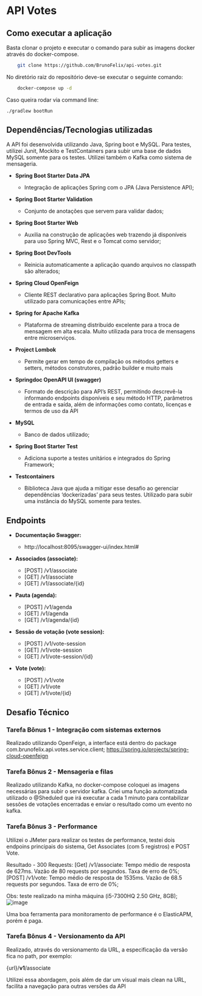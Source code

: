 # API Votes

## Como executar a aplicação

Basta clonar o projeto e executar o comando para subir as imagens docker através do docker-compose.

```sh
    git clone https://github.com/BrunoFelix/api-votes.git
```

No diretório raiz do repositório deve-se executar o seguinte comando:

```sh
    docker-compose up -d
```
Caso queira rodar via command line:

```sh
./gradlew bootRun
```

## Dependências/Tecnologias utilizadas

A API foi desenvolvida utilizando Java, Spring boot e MySQL. Para testes, utilizei Junit, Mockito e TestContainers para subir uma
base de dados MySQL somente para os testes. Utilizei também o Kafka como sistema de mensageria.

- **Spring Boot Starter Data JPA**
  - Integração de aplicações Spring com o JPA (Java Persistence API);
  
- **Spring Boot Starter Validation**
  - Conjunto de anotações que servem para validar dados;
  
- **Spring Boot Starter Web**
  - Auxilia na construção de aplicações web trazendo já disponíveis para uso Spring MVC, Rest e o Tomcat como servidor;

- **Spring Boot DevTools**
  - Reinicia automaticamente a aplicação quando arquivos no classpath são alterados;
  
- **Spring Cloud OpenFeign**
  - Cliente REST declarativo para aplicações Spring Boot. Muito utilizado para comunicações entre APIs;
  
- **Spring for Apache Kafka**
  - Plataforma de streaming distribuído excelente para a troca de mensagem em alta escala. Muito utilizada para troca de mensagens entre microserviços.
  
- **Project Lombok**
  - Permite gerar em tempo de compilação os métodos getters e setters, métodos construtores, padrão builder e muito mais

- **Springdoc OpenAPI UI (swagger)**
  - Formato de descrição para API’s REST, permitindo descrevê-la informando endpoints disponíveis e seu método HTTP, parâmetros de entrada e saída, além de informações como contato, licenças e termos de uso da API

- **MySQL**
  - Banco de dados utilizado;

- **Spring Boot Starter Test**
  - Adiciona suporte a testes unitários e integrados do Spring Framework;
  
- **Testcontainers**
  - Biblioteca Java que ajuda a mitigar esse desafio ao gerenciar dependências ‘dockerizadas’ para seus testes. Utilizado para subir uma instância do MySQL somente para testes.

## Endpoints

- **Documentação Swagger:**
  - http://localhost:8095/swagger-ui/index.html#

- **Associados (associate):**
  - [POST] /v1/associate
  - [GET] /v1/associate
  - [GET] /v1/associate/{id}

- **Pauta (agenda):**
    - [POST] /v1/agenda
    - [GET] /v1/agenda
    - [GET] /v1/agenda/{id}

- **Sessão de votação (vote session):**
    - [POST] /v1/vote-session
    - [GET] /v1/vote-session
    - [GET] /v1/vote-session/{id}
  
- **Vote (vote):**
    - [POST] /v1/vote
    - [GET] /v1/vote
    - [GET] /v1/vote/{id}

## Desafio Técnico

### Tarefa Bônus 1 - Integração com sistemas externos

Realizado utilizando OpenFeign, a interface está dentro do package com.brunofelix.api.votes.service.client;
https://spring.io/projects/spring-cloud-openfeign

### Tarefa Bônus 2 - Mensageria e filas

Realizado utilizando Kafka, no docker-compose coloquei as imagens necessárias para subir o servidor kafka. 
Criei uma função automatizada utilizado o @Sheduled que irá executar a cada 1 minuto para contabilizar
sessões de votações encerradas e enviar o resultado como um evento no kafka.

### Tarefa Bônus 3 - Performance

Utilizei o JMeter para realizar os testes de performance, testei dois endpoins principais do sistema, Get Associates (com 5 registros) e POST Vote.

Resultado - 300 Requests:
[Get] /v1/associate: Tempo médio de resposta de 627ms. Vazão de 80 requests por segundos. Taxa de erro de 0%;
[POST] /v1/vote: Tempo médio de resposta de 1535ms. Vazão de 68.5 requests por segundos. Taxa de erro de 0%;

Obs: teste realizado na minha máquina (i5-7300HQ 2.50 GHz, 8GB);
![image](https://user-images.githubusercontent.com/11357706/194333289-433b2086-4537-40cc-8588-d5e5919df847.png)

Uma boa ferramenta para monitoramento de performance é o ElasticAPM, porém é paga.

### Tarefa Bônus 4 - Versionamento da API

Realizado, através do versionamento da URL, a especificação da versão fica no path, por exemplo:

{url}/**v1**/associate

Utilizei essa abordagem, pois além de dar um visual mais clean na URL, facilita a navegação para outras versões da API
